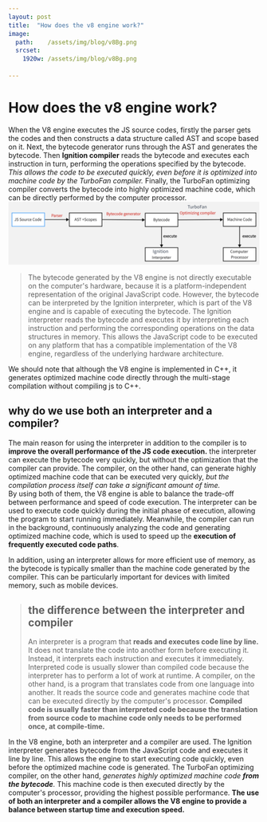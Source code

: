 ```yaml
---
layout: post
title:  "How does the v8 engine work?"
image:
  path:    /assets/img/blog/v8Bg.png
  srcset:
    1920w: /assets/img/blog/v8Bg.png

---
```


# How does the v8 engine work?
When the V8 engine executes the JS source codes, firstly the parser gets the codes and then constructs a data structure called AST and scope based on it. Next, the bytecode generator runs through the AST and generates the bytecode. Then **Ignition compiler** reads the bytecode and executes each instruction in turn, performing the operations specified by the bytecode.  *This allows the code to be executed quickly, even before it is optimized into machine code by the TurboFan compiler.* Finally, the TurboFan optimizing compiler converts the bytecode into highly optimized machine code, which can be directly performed by the computer processor.
![the process of the execution of JS code](/assets/img/blog/V8EngineProces.png)
>The bytecode generated by the V8 engine is not directly executable on the computer's hardware, because it is a platform-independent representation of the original JavaScript code. However, the bytecode can be interpreted by the Ignition interpreter, which is part of the V8 engine and is capable of executing the bytecode.
>The Ignition interpreter reads the bytecode and executes it by interpreting each instruction and performing the corresponding operations on the data structures in memory. This allows the JavaScript code to be executed on any platform that has a compatible implementation of the V8 engine, regardless of the underlying hardware architecture.  

We should note that although the V8 engine is implemented in C++, it generates optimized machine code directly through the multi-stage compilation without compiling js to C++.
## why do we use both an interpreter and a compiler?
The main reason for using the interpreter in addition to the compiler is to **improve the overall performance of the JS code execution.** the interpreter can execute the bytecode very quickly, but without the optimization that the compiler can provide. The compiler, on the other hand, can generate highly optimized machine code that can be executed very quickly, *but the compilation process itself can take a significant amount of time.*  
By using both of them, the V8 engine is able to balance the trade-off between performance and speed of code execution. The interpreter can be used to execute code quickly during the initial phase of execution, allowing the program to start running immediately. Meanwhile, the compiler can run in the background, continuously analyzing the code and generating optimized machine code, which is used to speed up the **execution of frequently executed code paths**.

In addition, using an interpreter allows for more efficient use of memory, as the bytecode is typically smaller than the machine code generated by the compiler. This can be particularly important for devices with limited memory, such as mobile devices.
>## the difference between the interpreter and compiler  
>An interpreter is a program that **reads and executes code line by line.** It does not translate the code into another form before executing it. Instead, it interprets each instruction and executes it immediately. Interpreted code is usually slower than compiled code because the interpreter has to perform a lot of work at runtime.
>A compiler, on the other hand, is a program that translates code from one language into another. It reads the source code and generates machine code that can be executed directly by the computer's processor. **Compiled code is usually faster than interpreted code because the translation from source code to machine code only needs to be performed once, at compile-time.**

In the V8 engine, both an interpreter and a compiler are used. The Ignition interpreter generates bytecode from the JavaScript code and executes it line by line. This allows the engine to start executing code quickly, even before the optimized machine code is generated.
The TurboFan optimizing compiler, on the other hand, *generates highly optimized machine code **from the bytecode**.* This machine code is then executed directly by the computer's processor, providing the highest possible performance. **The use of both an interpreter and a compiler allows the V8 engine to provide a balance between startup time and execution speed.**